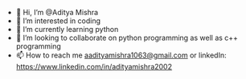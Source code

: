 - 👋 Hi, I’m @Aditya Mishra
- 👀 I’m interested in coding
- 🌱 I’m currently learning python
- 💞️ I’m looking to collaborate on python programming as well as c++ programming
- 📫 How to reach me aadityamishra1063@gmail.com or linkedIn: https://www.linkedin.com/in/adityamishra2002

<!---
AadityaMishra10/AadityaMishra10 is a ✨ special ✨ repository because its `README.md` (this file) appears on your GitHub profile.
You can click the Preview link to take a look at your changes.
--->
